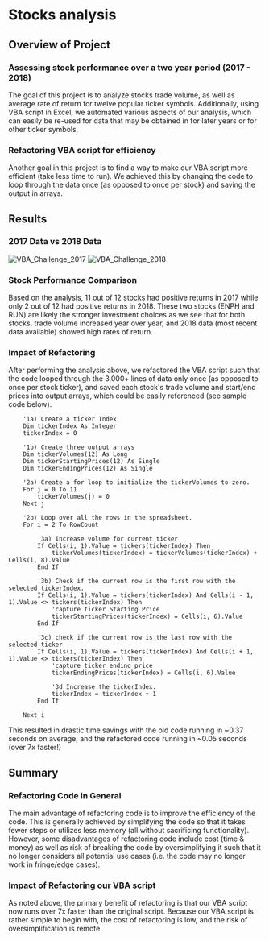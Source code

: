 # Stocks analysis

## Overview of Project
### Assessing stock performance over a two year period (2017 - 2018)
The goal of this project is to analyze stocks trade volume, as well as average rate of return for twelve popular ticker symbols. Additionally, using VBA script in Excel, we automated various aspects of our analysis, which can easily be re-used for data that may be obtained in for later years or for other ticker symbols.

### Refactoring VBA script for efficiency
Another goal in this project is to find a way to make our VBA script more efficient (take less time to run). We achieved this by changing the code to loop through the data once (as opposed to once per stock) and saving the output in arrays.

## Results
### 2017 Data vs 2018 Data
![VBA_Challenge_2017](https://user-images.githubusercontent.com/97985062/152259632-ec78140e-8997-4246-a7e2-1ea1b6d9b88f.png) ![VBA_Challenge_2018](https://user-images.githubusercontent.com/97985062/152259645-15094b9e-3a62-4ae9-a4e9-c32d8838c802.png)
### Stock Performance Comparison
Based on the analysis, 11 out of 12 stocks had positive returns in 2017 while only 2 out of 12 had positive returns in 2018. These two stocks (ENPH and RUN) are likely the stronger investment choices as we see that for both stocks, trade volume increased year over year, and 2018 data (most recent data available) showed high rates of return.

### Impact of Refactoring
After performing the analysis above, we refactored the VBA script such that the code looped through the 3,000+ lines of data only once (as opposed to once per stock ticker), and saved each stock's trade volume and start/end prices into output arrays, which could be easily referenced (see sample code below).

```
    '1a) Create a ticker Index
    Dim tickerIndex As Integer
    tickerIndex = 0
    
    '1b) Create three output arrays
    Dim tickerVolumes(12) As Long
    Dim tickerStartingPrices(12) As Single
    Dim tickerEndingPrices(12) As Single
        
    '2a) Create a for loop to initialize the tickerVolumes to zero.
    For j = 0 To 11
        tickerVolumes(j) = 0
    Next j
                                
    '2b) Loop over all the rows in the spreadsheet.
    For i = 2 To RowCount
    
        '3a) Increase volume for current ticker
        If Cells(i, 1).Value = tickers(tickerIndex) Then
            tickerVolumes(tickerIndex) = tickerVolumes(tickerIndex) + Cells(i, 8).Value
        End If
            
        '3b) Check if the current row is the first row with the selected tickerIndex.
        If Cells(i, 1).Value = tickers(tickerIndex) And Cells(i - 1, 1).Value <> tickers(tickerIndex) Then
            'capture ticker Starting Price
            tickerStartingPrices(tickerIndex) = Cells(i, 6).Value
        End If
            
        '3c) check if the current row is the last row with the selected ticker
        If Cells(i, 1).Value = tickers(tickerIndex) And Cells(i + 1, 1).Value <> tickers(tickerIndex) Then
            'capture ticker ending price
            tickerEndingPrices(tickerIndex) = Cells(i, 6).Value
                
            '3d Increase the tickerIndex.
            tickerIndex = tickerIndex + 1
        End If
        
    Next i

```
This resulted in drastic time savings with the old code running in ~0.37 seconds on average, and the refactored code running in ~0.05 seconds (over 7x faster!)

## Summary
### Refactoring Code in General
The main advantage of refactoring code is to improve the efficiency of the code. This is generally achieved by simplifying the code so that it takes fewer steps or utilizes less memory (all without sacrificing functionality). However, some disadvantages of refactoring code include cost (time & money) as well as risk of breaking the code by oversimplifying it such that it no longer considers all potential use cases (i.e. the code may no longer work in fringe/edge cases).
### Impact of Refactoring our VBA script
As noted above, the primary benefit of refactoring is that our VBA script now runs over 7x faster than the original script. Because our VBA script is rather simple to begin with, the cost of refactoring is low, and the risk of oversimplification is remote.